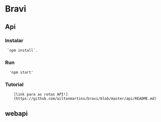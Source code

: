 # Bravi

## Api
  ### Instalar 
     `npm install`.
  
  ### Run
      'npm start'  
  
  ### Tutorial
  
        [link para as rotas API!]
        (https://github.com/ailtonmartins/bravi/blob/master/api/README.md)
  
## webapi  


